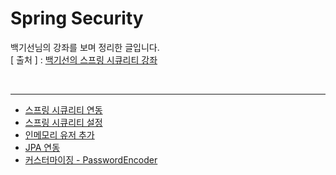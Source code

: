 Spring Security
===========
백기선님의 강좌를 보며 정리한 글입니다.   
[ 출처 ] : [백기선의 스프링 시큐리티 강좌](https://www.inflearn.com/course/%EB%B0%B1%EA%B8%B0%EC%84%A0-%EC%8A%A4%ED%94%84%EB%A7%81-%EC%8B%9C%ED%81%90%EB%A6%AC%ED%8B%B0)    

<br/>

---
* [스프링 시큐리티 연동](https://github.com/KimYoungQ/study/blob/main/springJPA/1_3.md)
* [스프링 시큐리티 설정](https://github.com/KimYoungQ/study/blob/main/springJPA/1_4.md)
* [인메모리 유저 추가](https://github.com/KimYoungQ/study/blob/main/springJPA/1_5.md)
* [JPA 연동](https://github.com/KimYoungQ/study/blob/main/springJPA/1_6.md)
* [커스터마이징 - PasswordEncoder](https://github.com/KimYoungQ/study/blob/main/springJPA/1_7.md)
